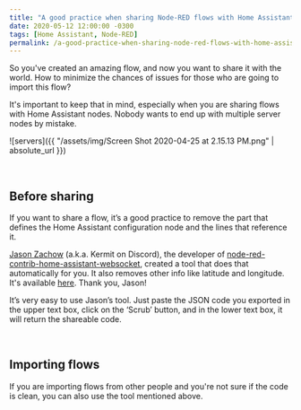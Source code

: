 ```yaml
---
title: "A good practice when sharing Node-RED flows with Home Assistant nodes"
date: 2020-05-12 12:00:00 -0300
tags: [Home Assistant, Node-RED]
permalink: /a-good-practice-when-sharing-node-red-flows-with-home-assistant-nodes/
---
```

<!-- markdownlint-disable html -->
So you've created an amazing flow, and now you want to share it with the world. How to minimize the chances of issues for those who are going to import this flow?

It's important to keep that in mind, especially when you are sharing flows with Home Assistant nodes. Nobody wants to end up with multiple server nodes by mistake.

![servers]({{ "/assets/img/Screen Shot 2020-04-25 at 2.15.13 PM.png" | absolute_url }})

<br />

## Before sharing

If you want to share a flow, it’s a good practice to remove the part that defines the Home Assistant configuration node and the lines that reference it.

[Jason Zachow](https://github.com/zachowj) (a.k.a. Kermit on Discord), the developer of [node-red-contrib-home-assistant-websocket](https://github.com/zachowj/node-red-contrib-home-assistant-websocket), created a tool that does that automatically for you. It also removes other info like latitude and longitude. It's available [here](https://zachowj.github.io/node-red-contrib-home-assistant-websocket/scrubber/). Thank you, Jason!

It’s very easy to use Jason’s tool. Just paste the JSON code you exported in the upper text box, click on the ‘Scrub’ button, and in the lower text box, it will return the shareable code.

<br />

## Importing flows

If you are importing flows from other people and you're not sure if the code is clean, you can also use the tool mentioned above.

